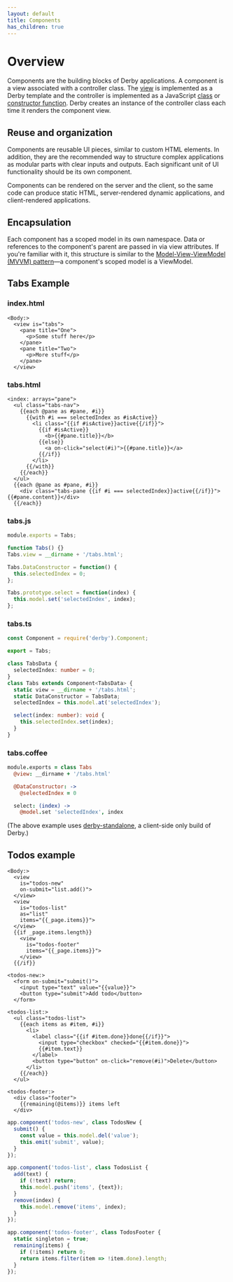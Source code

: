 ```yaml
---
layout: default
title: Components
has_children: true
---
```


# Overview

Components are the building blocks of Derby applications. A component is a view associated with a controller class. The [view](../views) is implemented as a Derby template and the controller is implemented as a JavaScript [class](https://developer.mozilla.org/en-US/docs/Web/JavaScript/Reference/Classes) or [constructor function](https://developer.mozilla.org/en-US/docs/Learn/JavaScript/Objects/Object-oriented_JS). Derby creates an instance of the controller class each time it renders the component view.


## Reuse and organization

Components are reusable UI pieces, similar to custom HTML elements. In addition, they are the recommended way to structure complex applications as modular parts with clear inputs and outputs. Each significant unit of UI functionality should be its own component.

Components can be rendered on the server and the client, so the same code can produce static HTML, server-rendered dynamic applications, and client-rendered applications.


## Encapsulation

Each component has a scoped model in its own namespace. Data or references to the component's parent are passed in via view attributes. If you're familiar with it, this structure is similar to the [Model-View-ViewModel (MVVM) pattern](https://en.wikipedia.org/wiki/Model%E2%80%93view%E2%80%93viewmodel)—a component's scoped model is a ViewModel.


## Tabs Example

### index.html
```jinja
<Body:>
  <view is="tabs">
    <pane title="One">
      <p>Some stuff here</p>
    </pane>
    <pane title="Two">
      <p>More stuff</p>
    </pane>
  </view>
```

### tabs.html
```jinja
<index: arrays="pane">
  <ul class="tabs-nav">
    {{each @pane as #pane, #i}}
      {{with #i === selectedIndex as #isActive}}
        <li class="{{if #isActive}}active{{/if}}">
          {{if #isActive}}
            <b>{{#pane.title}}</b>
          {{else}}
            <a on-click="select(#i)">{{#pane.title}}</a>
          {{/if}}
        </li>
      {{/with}}
    {{/each}}
  </ul>
  {{each @pane as #pane, #i}}
    <div class="tabs-pane {{if #i === selectedIndex}}active{{/if}}">{{#pane.content}}</div>
  {{/each}}
```

### tabs.js
```js
module.exports = Tabs;

function Tabs() {}
Tabs.view = __dirname + '/tabs.html';

Tabs.DataConstructor = function() {
  this.selectedIndex = 0;
};

Tabs.prototype.select = function(index) {
  this.model.set('selectedIndex', index);
};
```

### tabs.ts
```ts
const Component = require('derby').Component;

export = Tabs;

class TabsData {
  selectedIndex: number = 0;
}
class Tabs extends Component<TabsData> {
  static view = __dirname + '/tabs.html';
  static DataConstructor = TabsData;
  selectedIndex = this.model.at('selectedIndex');

  select(index: number): void {
    this.selectedIndex.set(index);
  }
}
```

### tabs.coffee
```coffee
module.exports = class Tabs
  @view: __dirname + '/tabs.html'

  @DataConstructor: ->
    @selectedIndex = 0

  select: (index) ->
    @model.set 'selectedIndex', index
```

<p class="codepen" data-height="200" data-theme-id="0" data-default-tab="result" data-user="nateps" data-slug-hash="MWWwYZK"></p>

(The above example uses [derby-standalone](https://github.com/derbyjs/derby-standalone), a client-side only build of Derby.)


## Todos example

```jinja
<Body:>
  <view
    is="todos-new"
    on-submit="list.add()">
  </view>
  <view
    is="todos-list"
    as="list"
    items="{{_page.items}}">
  </view>
  {{if _page.items.length}}
    <view
      is="todos-footer"
      items="{{_page.items}}">
    </view>
  {{/if}}

<todos-new:>
  <form on-submit="submit()">
    <input type="text" value="{{value}}">
    <button type="submit">Add todo</button>
  </form>

<todos-list:>
  <ul class="todos-list">
    {{each items as #item, #i}}
      <li>
        <label class="{{if #item.done}}done{{/if}}">
          <input type="checkbox" checked="{{#item.done}}">
          {{#item.text}}
        </label>
        <button type="button" on-click="remove(#i)">Delete</button>
      </li>
    {{/each}}
  </ul>

<todos-footer:>
  <div class="footer">
    {{remaining(@items)}} items left
  </div>
```

```js
app.component('todos-new', class TodosNew {
  submit() {
    const value = this.model.del('value');
    this.emit('submit', value);
  }
});

app.component('todos-list', class TodosList {
  add(text) {
    if (!text) return;
    this.model.push('items', {text});
  }
  remove(index) {
    this.model.remove('items', index);
  }
});

app.component('todos-footer', class TodosFooter {
  static singleton = true;
  remaining(items) {
    if (!items) return 0;
    return items.filter(item => !item.done).length;
  }
});
```

<p class="codepen" data-height="350" data-theme-id="0" data-default-tab="result" data-user="nateps" data-slug-hash="oNNXRzq"></p>

<script async src="https://static.codepen.io/assets/embed/ei.js"></script>
